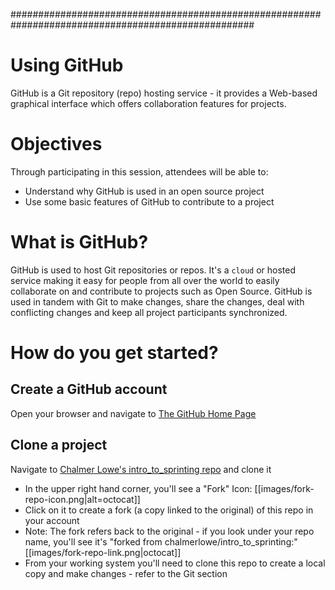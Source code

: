 ####################################################################################################
# Using GitHub
GitHub is a Git repository (repo) hosting service - it provides a Web-based graphical interface
which offers collaboration features for projects.

# Objectives
Through participating in this session, attendees will be able to:
* Understand why GitHub is used in an open source project
* Use some basic features of GitHub to contribute to a project

# What is GitHub?
GitHub is used to host Git repositories or repos.  It's a `cloud` or hosted service making it
easy for people from all over the world to easily collaborate on and contribute to projects
such as Open Source.  GitHub is used in tandem with Git to make changes, share the changes,
deal with conflicting changes and keep all project participants synchronized.

# How do you get started?
## Create a GitHub account
Open your browser and navigate to [The GitHub Home Page](https://github.com/)

## Clone a project
Navigate to [Chalmer Lowe's intro_to_sprinting repo](https://github.com/chalmerlowe/intro_to_sprinting/) and clone it
* In the upper right hand corner, you'll see a "Fork" Icon:
[[images/fork-repo-icon.png|alt=octocat]]
* Click on it to create a fork (a copy linked to the original) of this repo in your account
* Note:  The fork refers back to the original - if you look under your repo name, you'll see
it's "forked from chalmerlowe/intro_to_sprinting:"
[[images/fork-repo-link.png|octocat]]
* From your working system you'll need to clone this repo to create a local copy and make changes - refer to the Git section

